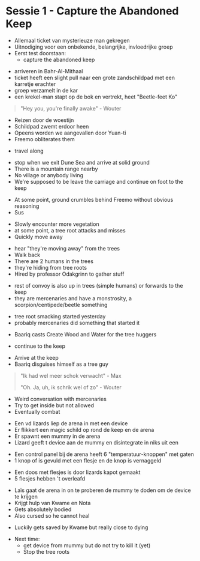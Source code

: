 # Sessie 1 - Capture the Abandoned Keep

- Allemaal ticket van mysterieuze man gekregen
- Uitnodiging voor een onbekende, belangrijke, invloedrijke groep
- Eerst test doorstaan:
    - capture the abandoned keep

+ arriveren in Bahr-Al-Mithaal
+ ticket heeft een slight pull naar een grote zandschildpad met een karretje erachter
+ groep verzamelt in de kar
+ een krekel-man stapt op de bok en vertrekt, heet "Beetle-feet Ko"

> "Hey you, you're finally awake" - Wouter

- Reizen door de woestijn
- Schildpad zwemt erdoor heen
- Opeens worden we aangevallen door Yuan-ti
- Freemo obliterates them

+ travel along

- stop when we exit Dune Sea and arrive at solid ground
- There is a mountain range nearby
- No village or anybody living
- We're supposed to be leave the carriage and continue on foot to the keep

+ At some point, ground crumbles behind Freemo without obvious reasoning
+ Sus

- Slowly encounter more vegetation
- at some point, a tree root attacks and misses
- Quickly move away

+ hear "they're moving away" from the trees
+ Walk back
+ There are 2 humans in the trees
+ they're hiding from tree roots
+ Hired by professor Odakgrinn to gather stuff

- rest of convoy is also up in trees (simple humans) or forwards to the keep
- they are mercenaries and have a monstrosity, a scorpion/centipede/beetle something

+ tree root smacking started yesterday
+ probably mercenaries did something that started it

- Baariq casts Create Wood and Water for the tree huggers

+ continue to the keep

- Arrive at the keep
- Baariq disguises himself as a tree guy

> "Ik had wel meer schok verwacht" - Max
>
> "Oh. Ja, uh, ik schrik wel of zo" - Wouter

- Weird conversation with mercenaries
- Try to get inside but not allowed
- Eventually combat

+ Een vd lizards liep de arena in met een device
+ Er flikkert een magic schild op rond de keep en de arena
+ Er spawnt een mummy in de arena
+ Lizard geeft t device aan de mummy en disintegrate in niks uit een

- Een control panel bij de arena heeft 6 "temperatuur-knoppen" met gaten
- 1 knop of is gevuld met een flesje en de knop is vernaggeld

+ Een doos met flesjes is door lizards kapot gemaakt
+ 5 flesjes hebben 't overleafd

- Laïs gaat de arena in on te proberen de mummy te doden om de device te krijgen
- Krijgt hulp van Kwame en Nota
- Gets absolutely bodied
- Also cursed so he cannot heal

+ Luckily gets saved by Kwame but really close to dying

- Next time:
    - get device from mummy but do not try to kill it (yet)
    - Stop the tree roots
